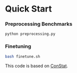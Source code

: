 # Quick Start

### Preprocessing Benchmarks
```sh
python preprocessing.py
```

### Finetuning
```sh
bash finetune.sh
```

This code is based on [ConStat](https://github.com/eth-sri/ConStat).